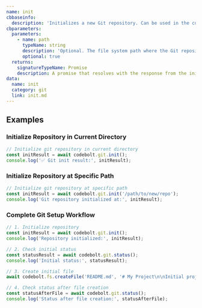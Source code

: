 ```yaml
---
name: init
cbbaseinfo:
  description: 'Initializes a new Git repository. Can be used in the current directory or at a specified path.'
cbparameters:
  parameters:
    - name: path
      typeName: string
      description: 'Optional. The file system path where the Git repository should be initialized. If not provided, initializes in the current directory.'
      optional: true
  returns:
    signatureTypeName: Promise
    description: A promise that resolves with the response from the init event.
data:
  name: init
  category: git
  link: init.md
---
```

<CBBaseInfo/> 
<CBParameters/>

## Examples

### Initialize Repository in Current Directory

```js
// Initialize git repository in current directory
const initResult = await codebolt.git.init();
console.log('✅ Git init result:', initResult);
```

### Initialize Repository at Specific Path

```js
// Initialize git repository at specific path
const initResult = await codebolt.git.init('/path/to/new/repo');
console.log('Git repository initialized at:', initResult);
```

### Complete Git Setup Workflow

```js
// 1. Initialize repository
const initResult = await codebolt.git.init();
console.log('Repository initialized:', initResult);

// 2. Check initial status
const statusResult = await codebolt.git.status();
console.log('Initial status:', statusResult);

// 3. Create initial file
await codebolt.fs.createFile('README.md', '# My Project\n\nInitial project setup.');

// 4. Check status after file creation
const statusAfterFile = await codebolt.git.status();
console.log('Status after file creation:', statusAfterFile);
```